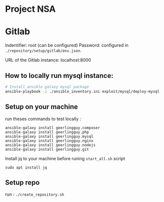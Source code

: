 # Project NSA

# Gitlab

Indentifier: root (can be configured)
Password: configured in `./repository/setup/gitlab/env.json`.  

URL of the Gitlab instance: localhost:8000

## How to locally run mysql instance:

```bash
# Install ansible galaxy mysql package
ansible-playbook -i ./ansible_inventory.ini exploit/mysql/deploy-mysql.yml
```

## Setup on your machine

run theses commands to test locally : 
```
ansible-galaxy install geerlingguy.composer
ansible-galaxy install geerlingguy.php
ansible-galaxy install geerlingguy.mysql
ansible-galaxy install geerlingguy.nginx
ansible-galaxy install geerlingguy.nodejs
ansible-galaxy install geerlingguy.git
```

Install jq to your machine before runing `start_all.sh` script
```
sudo apt install jq
```

## Setup repo

run : 
```./create_repository.sh```

